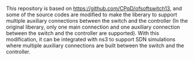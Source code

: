 This repository is based on <https://github.com/CPqD/ofsoftswitch13>, and some of the source codes are modified to make the liberary to support multiple auxiliary connections between the switch and the controller (In the original liberary, only one main connection and one auxiliary connection between the switch and the controller are supported). With this modification, it can be integrated with ns3 to support SDN simulations where multiple auxiliary connections are built between the switch and the controller.
